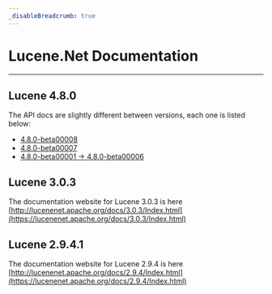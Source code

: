 ```yaml
---
_disableBreadcrumb: true
---
```


Lucene.Net Documentation
===============

---------------

## Lucene 4.8.0

The API docs are slightly different between versions, each one is listed below:

* [4.8.0-beta00008](https://lucenenet.apache.org/docs/4.8.0-beta00008/)
* [4.8.0-beta00007](https://lucenenet.apache.org/docs/4.8.0-beta00007/)
* [4.8.0-beta00001 -> 4.8.0-beta00006](https://lucenenet.apache.org/docs/4.8.0-beta00005/)

## Lucene 3.0.3

The documentation website for Lucene 3.0.3 is here [http://lucenenet.apache.org/docs/3.0.3/Index.html](https://lucenenet.apache.org/docs/3.0.3/Index.html)

## Lucene 2.9.4.1

The documentation website for Lucene 2.9.4 is here [http://lucenenet.apache.org/docs/2.9.4/Index.html](https://lucenenet.apache.org/docs/2.9.4/Index.html)
